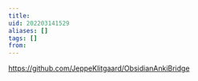 ```yaml
---
title: 
uid: 202203141529
aliases: []
tags: []
from: 
---
```

https://github.com/JeppeKlitgaard/ObsidianAnkiBridge